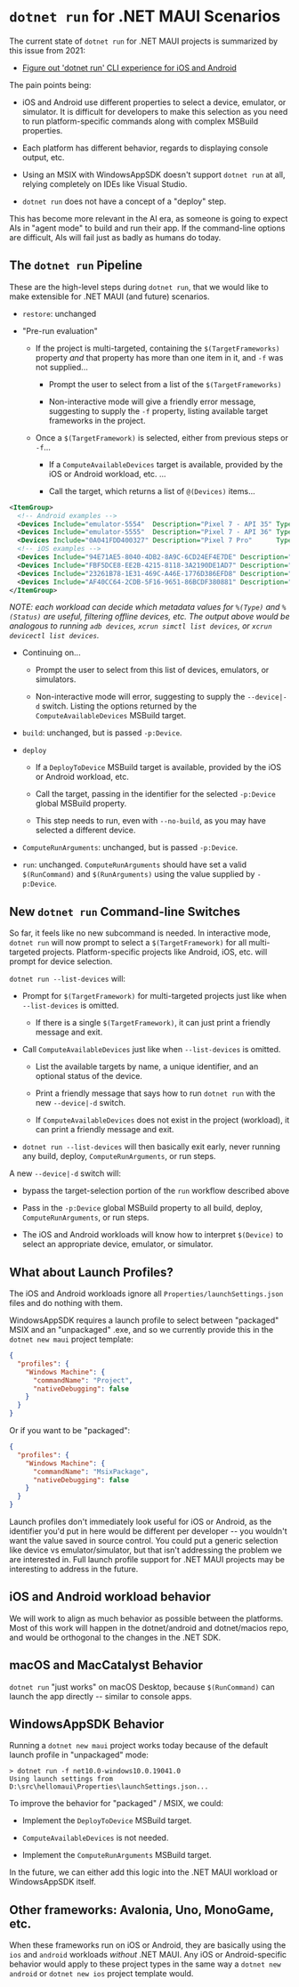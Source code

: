 # `dotnet run` for .NET MAUI Scenarios

The current state of `dotnet run` for .NET MAUI projects is summarized
by this issue from 2021:

* [Figure out 'dotnet run' CLI experience for iOS and Android](https://github.com/dotnet/xamarin/issues/26)

The pain points being:

* iOS and Android use different properties to select a device,
  emulator, or simulator. It is difficult for developers to make this
  selection as you need to run platform-specific commands along with
  complex MSBuild properties.

* Each platform has different behavior, regards to displaying console
  output, etc.

* Using an MSIX with WindowsAppSDK doesn't support `dotnet run` at all,
  relying completely on IDEs like Visual Studio.

* `dotnet run` does not have a concept of a "deploy" step.

This has become more relevant in the AI era, as someone is going to
expect AIs in "agent mode" to build and run their app. If the
command-line options are difficult, AIs will fail just as badly as
humans do today.

## The `dotnet run` Pipeline

These are the high-level steps during `dotnet run`, that we would like
to make extensible for .NET MAUI (and future) scenarios.

* `restore`: unchanged

* "Pre-run evaluation"

  * If the project is multi-targeted, containing the
    `$(TargetFrameworks)` property _and_ that property has more than
    one item in it, and `-f` was not supplied...

    * Prompt the user to select from a list of the
      `$(TargetFrameworks)`

    * Non-interactive mode will give a friendly error message,
      suggesting to supply the `-f` property, listing available target
      frameworks in the project.

  * Once a `$(TargetFramework)` is selected, either from previous
    steps or `-f`...

    * If a `ComputeAvailableDevices` target is available, provided by
      the iOS or Android workload, etc. ...

    * Call the target, which returns a list of `@(Devices)` items...

```xml
<ItemGroup>
  <!-- Android examples -->
  <Devices Include="emulator-5554"  Description="Pixel 7 - API 35" Type="Emulator" Status="Offline" />
  <Devices Include="emulator-5555"  Description="Pixel 7 - API 36" Type="Emulator" Status="Online" />
  <Devices Include="0A041FDD400327" Description="Pixel 7 Pro"      Type="Device"   Status="Online" />
  <!-- iOS examples -->
  <Devices Include="94E71AE5-8040-4DB2-8A9C-6CD24EF4E7DE" Description="iPhone 11 - iOS 18.6" Type="Simulator" Status="Shutdown" />
  <Devices Include="FBF5DCE8-EE2B-4215-8118-3A2190DE1AD7" Description="iPhone 14 - iOS 26.0" Type="Simulator" Status="Booted" />
  <Devices Include="23261B78-1E31-469C-A46E-1776D386EFD8" Description="My iPhone 13"         Type="Device"    Status="Unavailable" />
  <Devices Include="AF40CC64-2CDB-5F16-9651-86BCDF380881" Description="My iPhone 15"         Type="Device"    Status="Paired" />
</ItemGroup>
```

_NOTE: each workload can decide which metadata values for `%(Type)`
and `%(Status)` are useful, filtering offline devices, etc. The output
above would be analogous to running `adb devices`, `xcrun simctl list
devices`, or `xcrun devicectl list devices`._

* Continuing on...

  * Prompt the user to select from this list of devices, emulators,
    or simulators.

  * Non-interactive mode will error, suggesting to supply the
    `--device|-d` switch. Listing the options returned by the
    `ComputeAvailableDevices` MSBuild target.

* `build`: unchanged, but is passed `-p:Device`.

* `deploy`

  * If a `DeployToDevice` MSBuild target is available, provided by the
    iOS or Android workload, etc.

  * Call the target, passing in the identifier for the selected
    `-p:Device` global MSBuild property.

  * This step needs to run, even with `--no-build`, as you may have
    selected a different device.

* `ComputeRunArguments`: unchanged, but is passed `-p:Device`.

* `run`: unchanged. `ComputeRunArguments` should have set a valid
  `$(RunCommand)` and `$(RunArguments)` using the value supplied by
  `-p:Device`.

## New `dotnet run` Command-line Switches

So far, it feels like no new subcommand is needed. In interactive
mode, `dotnet run` will now prompt to select a `$(TargetFramework)`
for all multi-targeted projects. Platform-specific projects like
Android, iOS, etc. will prompt for device selection.

`dotnet run --list-devices` will:

* Prompt for `$(TargetFramework)` for multi-targeted projects just
  like when `--list-devices` is omitted.

  * If there is a single `$(TargetFramework)`, it can just print a
    friendly message and exit.

* Call `ComputeAvailableDevices` just like when `--list-devices` is
  omitted.

  * List the available targets by name, a unique identifier, and an
    optional status of the device.

  * Print a friendly message that says how to run `dotnet run` with
    the new `--device|-d` switch.

  * If `ComputeAvailableDevices` does not exist in the project
    (workload), it can print a friendly message and exit.

* `dotnet run --list-devices` will then basically exit early, never
  running any build, deploy, `ComputeRunArguments`, or run steps.

A new `--device|-d` switch will:

* bypass the target-selection portion of the `run` workflow described above

* Pass in the `-p:Device` global MSBuild property to all build,
  deploy, `ComputeRunArguments`, or run steps.

* The iOS and Android workloads will know how to interpret `$(Device)`
  to select an appropriate device, emulator, or simulator.

## What about Launch Profiles?

The iOS and Android workloads ignore all
`Properties/launchSettings.json` files and do nothing with them.

WindowsAppSDK requires a launch profile to select between "packaged"
MSIX and an "unpackaged" .exe, and so we currently provide this in the
`dotnet new maui` project template:

```json
{
  "profiles": {
    "Windows Machine": {
      "commandName": "Project",
      "nativeDebugging": false
    }
  }
}
```

Or if you want to be "packaged":

```json
{
  "profiles": {
    "Windows Machine": {
      "commandName": "MsixPackage",
      "nativeDebugging": false
    }
  }
}
```

Launch profiles don't immediately look useful for iOS or Android, as
the identifier you'd put in here would be different per developer --
you wouldn't want the value saved in source control. You could put a
generic selection like device vs emulator/simulator, but that isn't
addressing the problem we are interested in. Full launch profile
support for .NET MAUI projects may be interesting to address in the
future.

## iOS and Android workload behavior

We will work to align as much behavior as possible between the
platforms. Most of this work will happen in the dotnet/android and
dotnet/macios repo, and would be orthogonal to the changes in the .NET
SDK.

## macOS and MacCatalyst Behavior

`dotnet run` "just works" on macOS Desktop, because `$(RunCommand)`
can launch the app directly -- similar to console apps.

## WindowsAppSDK Behavior

Running a `dotnet new maui` project works today because of the default
launch profile in "unpackaged" mode:

```dotnetcli
> dotnet run -f net10.0-windows10.0.19041.0
Using launch settings from D:\src\hellomaui\Properties\launchSettings.json...
```

To improve the behavior for "packaged" / MSIX, we could:

* Implement the `DeployToDevice` MSBuild target.

* `ComputeAvailableDevices` is not needed.

* Implement the `ComputeRunArguments` MSBuild target.

In the future, we can either add this logic into the .NET MAUI
workload or WindowsAppSDK itself.

## Other frameworks: Avalonia, Uno, MonoGame, etc.

When these frameworks run on iOS or Android, they are basically using
the `ios` and `android` workloads _without_ .NET MAUI. Any iOS or
Android-specific behavior would apply to these project types in the
same way a `dotnet new android` or `dotnet new ios` project template
would.
